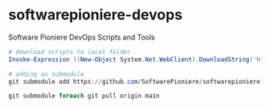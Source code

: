 # softwarepioniere-devops

Software Pioniere DevOps Scripts and Tools




```powershell
# download scripts to local folder
Invoke-Expression ((New-Object System.Net.WebClient).DownloadString('https://raw.githubusercontent.com/SoftwarePioniere/softwarepioniere-devops/main/scripts/download-scripts.ps1'))

# adding as submodule
git submodule add https://github.com/SoftwarePioniere/softwarepioniere-devops.git

git submodule foreach git pull origin main

```
